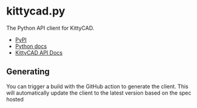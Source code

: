 # kittycad.py

The Python API client for KittyCAD.

- [PyPI](https://pypi.org/project/kittycad/)
- [Python docs](https://python.api.docs.zoo.dev/)
- [KittyCAD API Docs](https://zoo.dev/docs/api?lang=python)

## Generating

You can trigger a build with the GitHub action to generate the client. This will
automatically update the client to the latest version based on the spec hosted
